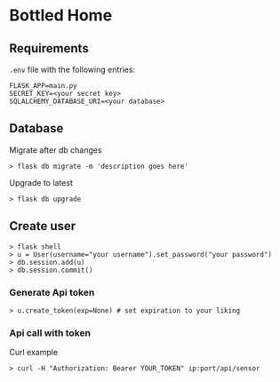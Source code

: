 # Bottled Home

## Requirements

`.env` file with the following entries:
```
FLASK_APP=main.py
SECRET_KEY=<your secret key>
SQLALCHEMY_DATABASE_URI=<your database>
```

## Database

Migrate after db changes
```
> flask db migrate -m 'description goes here'
```

Upgrade to latest
```
> flask db upgrade
```

## Create user

```
> flask shell
> u = User(username="your username").set_password("your password")
> db.session.add(u)
> db.session.commit()
```

### Generate Api token

```
> u.create_token(exp=None) # set expiration to your liking
```

### Api call with token

Curl example
```
> curl -H "Authorization: Bearer YOUR_TOKEN" ip:port/api/sensor
```